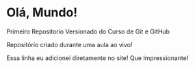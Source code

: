 # Olá, Mundo!
Primeiro Repositorio Versionado do Curso de Git e GitHub

Repositório criado durante uma aula ao vivo!

Essa linha eu adicionei diretamente no site! Que Impressionante!
